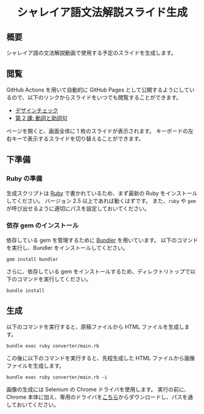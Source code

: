 <div align="center">
<h1>シャレイア語文法解説スライド生成</h1>
</div>


## 概要
シャレイア語の文法解説動画で使用する予定のスライドを生成します。

## 閲覧
GitHub Actions を用いて自動的に GitHub Pages として公開するようにしているので、以下のリンクからスライドをいつでも閲覧することができます。

- [デザインチェック](https://ziphil.github.io/ShaleianSlidePage/slide/0.html)
- [第 2 課: 動詞と助詞句](https://ziphil.github.io/ShaleianSlidePage/slide/2.html)

ページを開くと、画面全体に 1 枚のスライドが表示されます。
キーボードの左右キーで表示するスライドを切り替えることができます。

## 下準備

### Ruby の準備
生成スクリプトは [Ruby](https://www.ruby-lang.org/ja/) で書かれているため、まず最新の Ruby をインストールしてください。
バージョン 2.5 以上であれば動くはずです。
また、`ruby` や `gem` が呼び出せるように適切にパスを設定しておいてください。

### 依存 gem のインストール
依存している gem を管理するために [Bundler](https://bundler.io/) を用いています。
以下のコマンドを実行し、Bundler をインストールしてください。
```
gem install bundler
```

さらに、依存している gem をインストールするため、ディレクトリトップで以下のコマンドを実行してください。
```
bundle install
```

## 生成
以下のコマンドを実行すると、原稿ファイルから HTML ファイルを生成します。
```
bundle exec ruby converter/main.rb
```
この後に以下のコマンドを実行すると、先程生成した HTML ファイルから画像ファイルを生成します。
```
bundle exec ruby converter/main.rb -i
```

画像の生成には Selenium の Chrome ドライバを使用します。
実行の前に、Chrome 本体に加え、専用のドライバを[こちら](http://chromedriver.storage.googleapis.com/index.html)からダウンロードし、パスを通しておいてください。
